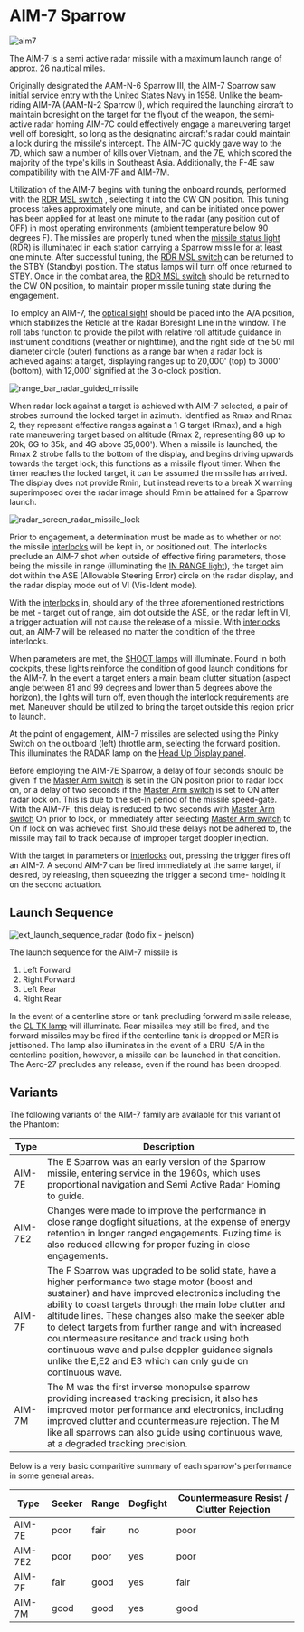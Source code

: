 # AIM-7 Sparrow

![aim7](../../img/aim7.jpg)

The AIM-7 is a semi active radar missile with a maximum launch range of approx. 26 nautical miles.

Originally designated the AAM-N-6 Sparrow III, the AIM-7 Sparrow saw initial service entry with the
United States Navy in 1958. Unlike the beam-riding AIM-7A (AAM-N-2 Sparrow I), which required the
launching aircraft to maintain boresight on the target for the flyout of the weapon, the semi-active
radar homing AIM-7C could effectively engage a maneuvering target well off boresight, so long as the
designating aircraft's radar could maintain a lock during the missile's intercept. The AIM-7C
quickly gave way to the 7D, which saw a number of kills over Vietnam, and the 7E, which scored the
majority of the type's kills in Southeast Asia. Additionally, the F-4E saw compatibility with the
AIM-7F and AIM-7M.

Utilization of the AIM-7 begins with tuning the onboard rounds, performed with the [RDR MSL
switch](../../cockpit/pilot/weapon_management.md#radar-missile-power-switch) , selecting it into the
CW ON position. This tuning process takes approximately one minute, and can be initiated once power
has been applied for at least one minute to the radar (any position out of OFF) in most operating
environments (ambient temperature below 90 degrees F). The missiles are properly tuned when the
[missile status light](../../cockpit/pilot/weapon_management.md#missile-status-lights) (RDR) is
illuminated in each station carrying a Sparrow missile for at least one minute. After successful
tuning, the [RDR MSL switch](../../cockpit/pilot/weapon_management.md#radar-missile-power-switch)
can be returned to the STBY (Standby) position. The status lamps will turn off once returned to
STBY. Once in the combat area, the [RDR MSL
switch](../../cockpit/pilot/weapon_management.md#radar-missile-power-switch) should be returned to
the CW ON position, to maintain proper missile tuning state during the engagement.

To employ an AIM-7, the [optical sight](../../cockpit/pilot/dcsg_controls.md#sight-mode-knob) should
be placed into the A/A position, which stabilizes the Reticle at the Radar Boresight Line in the
window. The roll tabs function to provide the pilot with relative roll attitude guidance in
instrument conditions (weather or nighttime), and the right side of the 50 mil diameter circle
(outer) functions as a range bar when a radar lock is achieved against a target, displaying ranges
up to 20,000' (top) to 3000' (bottom), with 12,000' signified at the 3 o-clock position.

![range_bar_radar_guided_missile](../../img/radar_missile_lock.jpg)

When radar lock against a target is achieved with AIM-7 selected, a pair of strobes surround the
locked target in azimuth. Identified as Rmax and Rmax 2, they represent effective ranges against a 1
G target (Rmax), and a high rate maneuvering target based on altitude (Rmax 2, representing 8G up to
20k, 6G to 35k, and 4G above 35,000'). When a missile is launched, the Rmax 2 strobe falls to the
bottom of the display, and begins driving upwards towards the target lock; this functions as a
missile flyout timer. When the timer reaches the locked target, it can be assumed the missile has
arrived. The display does not provide Rmin, but instead reverts to a break X warning superimposed
over the radar image should Rmin be attained for a Sparrow launch.

![radar_screen_radar_missile_lock](../../img/radar_screen_radar_missile_lock.jpg)

Prior to engagement, a determination must be made as to whether or not the missile
[interlocks](../../cockpit/pilot/weapon_management.md#interlock-switch) will be kept in, or
positioned out. The interlocks preclude an AIM-7 shot when outside of effective firing parameters,
those being the missile in range (illuminating the [IN RANGE
light](../../cockpit/pilot/dcsg_controls.md#in-range-light)), the target aim dot within the ASE
(Allowable Steering Error) circle on the radar display, and the radar display mode out of VI
(Vis-Ident mode).

With the [interlocks](../../cockpit/pilot/weapon_management.md#interlock-switch) in, should any of
the three aforementioned restrictions be met - target out of range, aim dot outside the ASE, or the
radar left in VI, a trigger actuation will not cause the release of a missile. With
[interlocks](../../cockpit/pilot/weapon_management.md#interlock-switch) out, an AIM-7 will be
released no matter the condition of the three interlocks.

When parameters are met, the [SHOOT lamps](../../cockpit/pilot/overhead_indicators.md#shoot-lights)
will illuminate. Found in both cockpits, these lights reinforce the condition of good launch
conditions for the AIM-7. In the event a target enters a main beam clutter situation (aspect angle
between 81 and 99 degrees and lower than 5 degrees above the horizon), the lights will turn off,
even though the interlock requirements are met. Maneuver should be utilized to bring the target
outside this region prior to launch.

At the point of engagement, AIM-7 missiles are selected using the Pinky Switch on the outboard
(left) throttle arm, selecting the forward position. This illuminates the RADAR lamp on the [Head Up
Display panel](../../cockpit/pilot/weapon_management.md#head-up-display-indicators).

Before employing the AIM-7E Sparrow, a delay of four seconds should be given if the [Master Arm
switch](../../cockpit/pilot/weapon_management.md#master-arm-switch) is set in the ON position prior
to radar lock on, or a delay of two seconds if the [Master Arm
switch](../../cockpit/pilot/weapon_management.md#master-arm-switch) is set to ON after radar lock
on. This is due to the set-in period of the missile speed-gate. With the AIM-7F, this delay is
reduced to two seconds with [Master Arm
switch](../../cockpit/pilot/weapon_management.md#master-arm-switch) On prior to lock, or immediately
after selecting [Master Arm switch](../../cockpit/pilot/weapon_management.md#master-arm-switch) to
On if lock on was achieved first. Should these delays not be adhered to, the missile may fail to
track because of improper target doppler injection.

With the target in parameters or
[interlocks](../../cockpit/pilot/weapon_management.md#interlock-switch) out, pressing the trigger
fires off an AIM-7. A second AIM-7 can be fired immediately at the same target, if desired, by
releasing, then squeezing the trigger a second time- holding it on the second actuation.

## Launch Sequence

![ext_launch_sequence_radar](../../img/ext_launch_seq_radar.jpg) (todo fix - jnelson)

The launch sequence for the AIM-7 missile is

1. Left Forward
2. Right Forward
3. Left Rear
4. Right Rear

In the event of a centerline store or tank precluding forward missile release, the [CL TK
lamp](../../cockpit/pilot/weapon_management.md#centerline-tank-aboard-light) will illuminate. Rear
missiles may still be fired, and the forward missiles may be fired if the centerline tank is dropped
or MER is jettisoned. The lamp also illuminates in the event of a BRU-5/A in the centerline
position, however, a missile can be launched in that condition. The Aero-27 precludes any release,
even if the round has been dropped.

## Variants

The following variants of the AIM-7 family are available for this variant of the Phantom:

| Type  | Description |
|-------|-------------|
|AIM-7E | The E Sparrow was an early version of the Sparrow missile, entering service in the 1960s, which uses proportional navigation and Semi Active Radar Homing to guide. |
|AIM-7E2| Changes were made to improve the performance in close range dogfight situations, at the expense of energy retention in longer ranged engagements. Fuzing time is also reduced allowing for proper fuzing in close engagements. |
|AIM-7F | The F Sparrow was upgraded to be solid state, have a higher performance two stage motor (boost and sustainer) and have improved electronics including the ability to coast targets through the main lobe clutter and altitude lines. These changes also make the seeker able to detect targets from further range and with increased countermeasure resitance and track using both continuous wave and pulse doppler guidance signals unlike the E,E2 and E3 which can only guide on continuous wave.
|AIM-7M | The M was the first inverse monopulse sparrow providing increased tracking precision, it also has improved motor performance and electronics, including improved clutter and countermeasure rejection. The M like all sparrows can also guide using continuous wave, at a degraded tracking precision.


Below is a very basic comparitive summary of each sparrow's performance in some general areas.

| Type  | Seeker | Range | Dogfight | Countermeasure Resist / Clutter Rejection |
|-------|--------|-------|----------|-----------------------|
|AIM-7E |poor    |fair   |no        |poor                   |
|AIM-7E2|poor    |poor   |yes       |poor                   |
|AIM-7F |fair    |good   |yes       |fair                   |
|AIM-7M |good    |good   |yes       |good                   |
